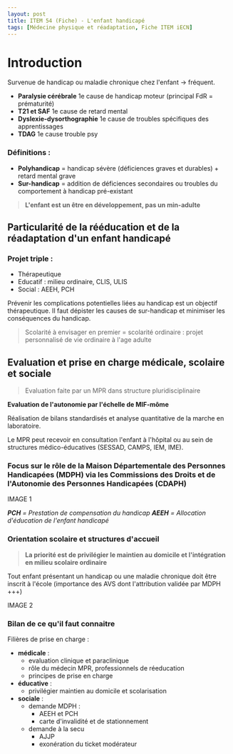 ```yaml
---
layout: post
title: ITEM 54 (Fiche) - L'enfant handicapé
tags: [Médecine physique et réadaptation, Fiche ITEM iECN]
---
```



# Introduction

Survenue de handicap ou maladie chronique chez l'enfant -> fréquent.

- **Paralysie cérébrale** 1e cause de handicap moteur (principal FdR = prématurité)
- **T21 et SAF** 1e cause de retard mental
- **Dyslexie-dysorthographie** 1e cause de troubles spécifiques des apprentissages
- **TDAG** 1e cause trouble psy

### Définitions :
- **Polyhandicap** = handicap sévère (déficiences graves et durables) + retard mental grave
- **Sur-handicap** = addition de déficiences secondaires ou troubles du comportement à handicap pré-existant

> **L'enfant est un être en développement, pas un min-adulte**

## Particularité de la rééducation et de la réadaptation d'un enfant handicapé

### Projet triple :
- Thérapeutique
- Educatif : milieu ordinaire, CLIS, ULIS
- Social : AEEH, PCH

Prévenir les complications potentielles liées au handicap est un objectif thérapeutique. Il faut dépister les causes de sur-handicap et minimiser les conséquences du handicap.

> Scolarité à envisager en premier = scolarité ordinaire :  projet personnalisé de vie ordinaire à l'age adulte

##  Evaluation et prise en charge médicale, scolaire et sociale

> Evaluation faite par un MPR dans structure pluridisciplinaire

**Evaluation de l'autonomie par l'échelle de MIF-môme**

Réalisation de bilans standardisés et analyse quantitative de la marche en laboratoire.

Le MPR peut recevoir en consultation l'enfant à l'hôpital ou au sein de structures médico-éducatives (SESSAD, CAMPS, IEM, IME).

### Focus sur le rôle de la Maison Départementale des Personnes Handicapées (MDPH) via les Commissions des Droits et de l'Autonomie des Personnes Handicapées (CDAPH)

IMAGE 1

_**PCH** = Prestation de compensation du handicap_
_**AEEH** = Allocation d'éducation de l'enfant handicapé_

### Orientation scolaire et structures d'accueil

> **La priorité est de privilégier le maintien au domicile et l'intégration en milieu scolaire ordinaire**

Tout enfant présentant un handicap ou une maladie chronique doit être inscrit à l'école (importance des AVS dont l'attribution validée par MDPH +++)

IMAGE 2

### Bilan de ce qu'il faut connaitre

Filières de prise en charge :
- **médicale** :
 	- evaluation clinique et paraclinique
	- rôle du médecin MPR, professionnels de réeducation
	- principes de prise en charge
- **éducative** :
	- privilégier maintien au domicile et scolarisation
- **sociale** :
	- demande MDPH :
		- AEEH et PCH
		- carte d'invalidité et de stationnement
	- demande à la secu
		- AJJP
		- exonération du ticket modérateur
